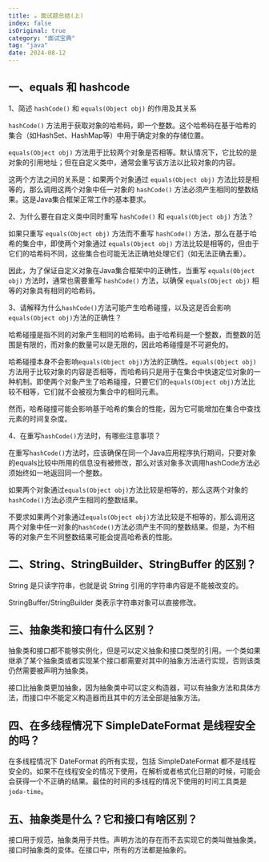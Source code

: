 ```yaml
---
title: ☕ 面试题总结(上) 
index: false
isOriginal: true
category: "面试宝典"
tag: "java"
date: 2024-08-12
---
```


## 一、equals 和 hashcode

1、简述 `hashCode()` 和 `equals(Object obj)` 的作用及其关系

`hashCode()` 方法用于获取对象的哈希码，即一个整数。这个哈希码在基于哈希的集合（如HashSet、HashMap等）中用于确定对象的存储位置。

`equals(Object obj)` 方法用于比较两个对象是否相等。默认情况下，它比较的是对象的引用地址；但在自定义类中，通常会重写该方法以比较对象的内容。

这两个方法之间的关系是：如果两个对象通过 `equals(Object obj)` 方法比较是相等的，那么调用这两个对象中任一对象的 `hashCode()` 方法必须产生相同的整数结果。这是Java集合框架正常工作的基本要求。

2、为什么要在自定义类中同时重写 `hashCode()` 和 `equals(Object obj)` 方法？

如果只重写 `equals(Object obj)` 方法而不重写 `hashCode()` 方法，那么在基于哈希的集合中，即使两个对象通过 `equals(Object obj)` 方法比较是相等的，但由于它们的哈希码不同，这些集合也可能无法正确地处理它们（如无法正确去重）。

因此，为了保证自定义对象在Java集合框架中的正确性，当重写 `equals(Object obj)` 方法时，通常也需要重写 `hashCode()` 方法，以确保 `equals(Object obj)` 相等的对象具有相同的哈希码。

3、请解释为什么`hashCode()`方法可能产生哈希碰撞，以及这是否会影响`equals(Object obj)`方法的正确性？
   
哈希碰撞是指不同的对象产生相同的哈希码。由于哈希码是一个整数，而整数的范围是有限的，而对象的数量可以是无限的，因此哈希碰撞是不可避免的。

哈希碰撞本身不会影响`equals(Object obj)`方法的正确性。`equals(Object obj)`方法用于比较对象的内容是否相等，而哈希码只是用于在集合中快速定位对象的一种机制。即使两个对象产生了哈希碰撞，只要它们的`equals(Object obj)`方法比较不相等，它们就不会被视为集合中的相同元素。

然而，哈希碰撞可能会影响基于哈希的集合的性能，因为它可能增加在集合中查找元素的时间复杂度。

4、在重写`hashCode()`方法时，有哪些注意事项？

在重写`hashCode()`方法时，应该确保在同一个Java应用程序执行期间，只要对象的equals比较中所用的信息没有被修改，那么对该对象多次调用hashCode方法必须始终如一地返回同一个整数。

如果两个对象通过`equals(Object obj)`方法比较是相等的，那么这两个对象的`hashCode()`方法必须产生相同的整数结果。

不要求如果两个对象通过`equals(Object obj)`方法比较是不相等的，那么调用这两个对象中任一对象的`hashCode()`方法必须产生不同的整数结果。但是，为不相等的对象产生不同整数结果可能会提高哈希表的性能。

## 二、String、StringBuilder、StringBuffer 的区别？

String 是只读字符串，也就是说 String 引用的字符串内容是不能被改变的。

StringBuffer/StringBuilder 类表示字符串对象可以直接修改。

## 三、抽象类和接口有什么区别？

抽象类和接口都不能够实例化，但是可以定义抽象和接口类型的引用。一个类如果继承了某个抽象类或者实现某个接口都需要对其中的抽象方法进行实现，否则该类仍然需要被声明为抽象类。

接口比抽象类更加抽象，因为抽象类中可以定义构造器，可以有抽象方法和具体方法，而接口中不能定义构造器而且其中的方法全部是抽象方法。

## 四、在多线程情况下 SimpleDateFormat 是线程安全的吗？

在多线程情况下 DateFormat 的所有实现，包括 SimpleDateFormat 都不是线程安全的。如果不在线程安全的情况下使用，在解析或者格式化日期的时候，可能会会获得一个不正确的结果。最佳的时间的多线程的情况下使用的时间工具类是 `joda-time`。

## 五、抽象类是什么？它和接口有啥区别？

接口用于规范，抽象类用于共性。声明方法的存在而不去实现它的类叫做抽象类。接口时抽象类的变体。在接口中，所有的方法都是抽象的。
